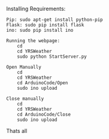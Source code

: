 Installing Requirements:
	
	Pip: sudo apt-get install python-pip
	Flask: sudo pip install flask
	ino: sudo pip install ino
	
	Running the webpage:
		cd
		cd YRSWeather
		sudo python StartServer.py
	
	Open Manually
		cd 
		cd YRSWeather
		cd ArduinoCode/Open
		sudo ino upload
	
	Close manually
		cd
		cd YRSWeather
		cd ArduinoCode/Close
		sudo ino upload

Thats all
